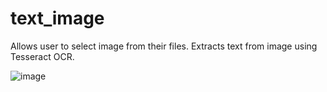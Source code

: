 # text_image
Allows user to select image from their files. Extracts text from image using Tesseract OCR.

![image](https://user-images.githubusercontent.com/107385633/187571371-519b97c6-fead-4233-9f77-e87ce0580762.png)

